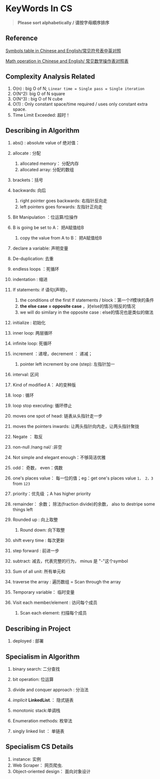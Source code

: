 # KeyWords In  CS

> **Please sort alphabetically /  请按字母顺序排序**

## Reference

[Symbols table in Chinese and English/常见符号表中英对照](https://www.gwduan.com/web/computer/languages/c/punctuation.html)

[Math operation in Chinese and English/ 常见数学操作表对照表](https://zhuanlan.zhihu.com/p/136367900?ivk_sa=1024320u)

## Complexity Analysis Related

1.  O(n) :  big O of N; `Linear time = Single pass = Single iteration`
2.  O(N^2): big O of N square 
3.  O(N^3) : big O of N cube
4.  O(1) : Only constant space/time required /  uses only constant extra space. 
4.  Time Limit Exceeded: 超时！

## Describing in Algorithm

1. abs() :  absolute value of 绝对值：

2. allocate : 分配

   1. allocated  memory： 分配内存
   2. allocated array: 分配的数组 

3. brackets：括号

4. backwards: 向后

   1. right pointer  goes backwards:  右指针反向走
   2. left pointers goes forwards:  左指针正向走

5. Bit Manipulation ：位运算/位操作

6. B is going be set to A： 把A赋值给B
   1. copy the value from A to B： 把A赋值给B

7. declare a variable:  声明变量

8. De-duplication:  去重

9. endless loops ：死循环

10. indentation : 缩进

11. If statements: if 语句(声明)， 
    1. the conditions of the first If statements / block：第一个if模块的条件
    1. **the else case = opposite case**  ，对else的情况/相反的情况
    1. we will do similary in the opposite case :  else的情况也是类似的做法

12. initialize :  初始化

13. inner loop: 两层循环

14. infinite loop: 死循环

15. increment ：递增，decrement ： 递减；  

    1. pointer left  increment by one (step): 左指针加一

16. interval: 区间

17. Kind of  modified  A： A的变种版

18. loop : 循环

19. loop stop executing: 循环停止

20. moves one spot of head: 链表从头指针走一步

21. moves the pointers inwards: 让两头指针向内走，让两头指针聚拢

22. Negate ： 取反

23. non-null /nang nəl/ :非空

24. Not simple and elegant enough：不够简洁优雅

25. odd： 奇数， even：偶数

26. one's places value： 每一位的值；eg：get one's places value `1， 2，3`  from  `123` 

27. priority：优先级 ；A has higher priority

28. remainder： 余数； 除法(fraction divide)的余数， also to destripe some things left

29. Rounded up : 向上取整

    1. Round down:  向下取整

30. shift every time : 每次更新

31. step forward : 前进一步

32. subtract: 减去，代表完整的行为， minus 是 "-"这个symbol

33. Sum of all unit: 所有单元和 

34. traverse the array : 遍历数组 = Scan through the array

35. Temporary variable： 临时变量

36. Visit each member/element : 访问每个成员

    1. Scan each element: 扫描每个成员

    




## Describing in Project

1. deployed : 部署



## Specialism in Algorithm

1. binary search: 二分查找

2. bit operation:   位运算

2. divide and  conquer approach :  分治法

3. *implicit* **LinkedList**.： 隐式链表

4. monotonic stack:单调栈

4. Enumeration methods: 枚举法

5. singly linked list ： 单链表

   
   
   



## Specialism  CS Details

1. instance: 实例
2. Web Scraper： 网页爬虫.
3. Object-oriented design： 面向对象设计
